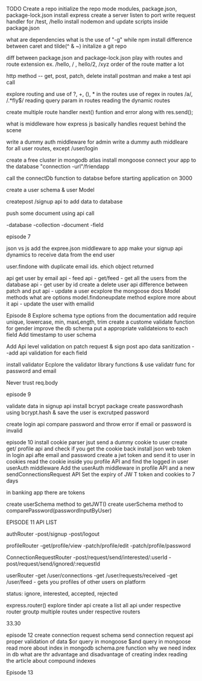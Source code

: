 TODO
Create a repo
initialize the repo
mode modules, package.json, package-lock.json
install express
create a server
listen to port
write request handler for /test, /hello
install nodemon and update scripts inside package.json

what are dependencies
what is the use of "-g" while npm install
difference between caret and tilde(^ & ~)
initalize a git repo

diff between package.json and package-lock.json
play with routes and route extension ex. /hello, / , hello/2, /xyz
order of the route matter a lot

http method -- get, post, patch, delete
install postman and make a test api call

explore routing and use of ?, +, (), * in the routes
use of regex in routes /a/, /.*fly$/
reading query param in routes
reading the dynamic routes

create multiple route handler
next() funtion and error along with res.send();

what is middleware
how express js basically handles request behind the scene

write a dummy auth middleware for admin
write a dummy auth middleare for all user routes, except /user/login

create a free cluster in mongodb atlas
install mongoose
connect your app to the database "connection -url"/friendapp

call the connectDb function to databse before starting application on 3000

create a user schema & user Model

createpost /signup api to add data to database

push some document using api call

-database
-collection
-document
-field

episode 7

json vs js
add the expree.json middleware to app
make your signup api dynamics to receive data from the end user

user.findone with duplicate email ids. ehich object returned

api get user by email
api - feed api - get/feed - get all the users from the database
api - get user by id
create a delete user api
difference between patch and put
api - update a user
ecxplore the mongoose docs Model methods
what are options model.findoneupdate method explore more about it
api - update the user with emailid

Episode 8
Explore schema type options from the documentation
add require unique, lowercase, min, maxLength, trim
create a custome validate function for gender
improve the db schema put a appropriate validateions to each field
Add timestamp to user schema

Add Api level validation on patch request & sign post apo
data sanitization --add api validation for each field

install validator
Ecplore the validator library functions & use validatr func for password and email

Never trust req.body



episode 9



validate data in signup api
install bcrypt package
create passwordhash using bcrypt.hash & save the user is excrutped password

create login api
compare password and throw error if email or password is invalid

episode 10
install cookie parser
jsut send a dummy cookie to user
create get/ profile api and check if you get the cookie back
install json web token
in login api afte email and password create a jwt token and send it to user in cookies
read the cookie inside you profile API and find the logged in user
userAuth middleware
Add the userAuth middleware in profile API and a new sendConnectionsRequest API
Set the expiry of JW T token and cookies to 7 days

in banking app there are tokens

create userSchema method to getJWT()
create userSchema method to comparePassword(passwordInputByUser)





EPISODE 11
API LIST

authRouter
-post/signup
-post/logout


profileRouter
-get/profile/view
-patch/profile/edit
-patch/profile/password

ConnectionRequestRouter
-post/request/send/interested/:userId
-post/request/send/ignored/:requestId

userRouter
-get /user/connections
-get /user/requests/received
-get /user/feed - gets you profiles of other users on platform

status: ignore, interested, accepted, rejected

express.router()
explore tinder api
create a list all api under respective router
groutp multiple routes under respective routers

33.30


episode 12
create connection request schema
send connection request api
proper validation of data
$or query in mongoose $and query in mongoose
read more about index in mongodb
schema.pre function 
why we need index in db
what are thr advantage and disadvantage of creating index
reading the article about compound indexes


Episode 13

